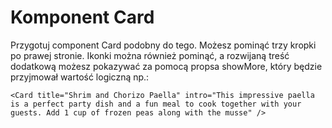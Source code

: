 # Komponent Card

Przygotuj component Card podobny do tego. Możesz pominąć trzy kropki po prawej stronie. Ikonki można również pominąć, a rozwijaną treść dodatkową możesz pokazywać za pomocą propsa showMore, który będzie przyjmował wartość logiczną np.:

`<Card title="Shrim and Chorizo Paella" intro="This impressive paella is a perfect party dish and a fun meal to cook together with your guests. Add 1 cup of frozen peas along with the musse" />`

